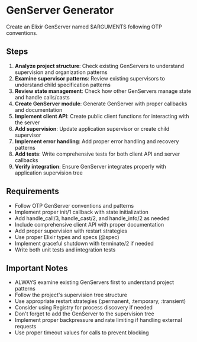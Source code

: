 # GenServer Generator

Create an Elixir GenServer named $ARGUMENTS following OTP conventions.

## Steps

1. **Analyze project structure**: Check existing GenServers to understand supervision and organization patterns
2. **Examine supervisor patterns**: Review existing supervisors to understand child specification patterns
3. **Review state management**: Check how other GenServers manage state and handle calls/casts
4. **Create GenServer module**: Generate GenServer with proper callbacks and documentation
5. **Implement client API**: Create public client functions for interacting with the server
6. **Add supervision**: Update application supervisor or create child supervisor
7. **Implement error handling**: Add proper error handling and recovery patterns
8. **Add tests**: Write comprehensive tests for both client API and server callbacks
9. **Verify integration**: Ensure GenServer integrates properly with application supervision tree

## Requirements

- Follow OTP GenServer conventions and patterns
- Implement proper init/1 callback with state initialization
- Add handle_call/3, handle_cast/2, and handle_info/2 as needed
- Include comprehensive client API with proper documentation
- Add proper supervision with restart strategies
- Use proper Elixir types and specs (@spec)
- Implement graceful shutdown with terminate/2 if needed
- Write both unit tests and integration tests

## Important Notes

- ALWAYS examine existing GenServers first to understand project patterns
- Follow the project's supervision tree structure
- Use appropriate restart strategies (:permanent, :temporary, :transient)
- Consider using Registry for process discovery if needed
- Don't forget to add the GenServer to the supervision tree
- Implement proper backpressure and rate limiting if handling external requests
- Use proper timeout values for calls to prevent blocking